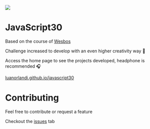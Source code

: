 ![](https://javascript30.com/images/JS3-social-share.png)

# JavaScript30

Based on the course of [Wesbos](https://github.com/wesbos/JavaScript30)

Challenge increased to develop with an even higher creativity way :muscle:

Access the home page to see the projects developed, headphone is recommended :headphones:

[luanorlandi.github.io/javascript30][home]

# Contributing

Feel free to contribute or request a feature

Checkout the [issues] tab

[home]: https://luanorlandi.github.io/javascript30/
[issues]: https://github.com/luanorlandi/javascript30/issues